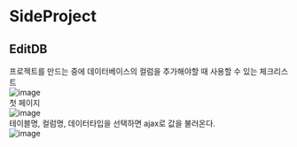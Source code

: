 # SideProject

## EditDB
프로젝트를 만드는 중에 데이터베이스의 컬럼을 추가해야할 때 사용할 수 있는 체크리스트 <br>
![image](https://user-images.githubusercontent.com/99929191/178167830-1d7b41f9-0704-4bf5-9912-46b7f843b0a3.png)<br>
첫 페이지<br>
![image](https://user-images.githubusercontent.com/99929191/178167907-692a5ed0-1a74-4603-a63e-cc6890901606.png)<br>
테이블명, 컬럼명, 데이터타입을 선택하면 ajax로 값을 불러온다.<br>
![image](https://user-images.githubusercontent.com/99929191/178167942-0616b257-8927-42d1-a460-4dc05ed0270a.png)<br>
